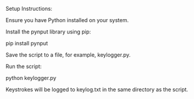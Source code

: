 Setup Instructions:

Ensure you have Python installed on your system.

Install the pynput library using pip:

pip install pynput

Save the script to a file, for example, keylogger.py.

Run the script:

python keylogger.py

Keystrokes will be logged to keylog.txt in the same directory as the script.
